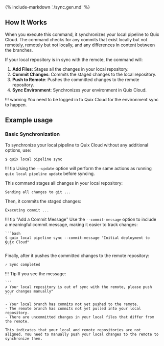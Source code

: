 {% include-markdown './sync.gen.md' %}

## How It Works

When you execute this command, it synchronizes your local pipeline to Quix Cloud. The command checks for any commits that exist locally but not remotely, remotely but not locally, and any differences in content between the branches.

If your local repository is in sync with the remote, the command will:

1. **Add Files**: Stages all the changes in your local repository.
2. **Commit Changes**: Commits the staged changes to the local repository.
3. **Push to Remote**: Pushes the committed changes to the remote repository.
4. **Sync Environment**: Synchronizes your environment in Quix Cloud.

!!! warning
    You need to be logged in to Quix Cloud for the environment sync to happen.

## Example usage

### Basic Synchronization

To synchronize your local pipeline to Quix Cloud without any additional options, use:

```bash
$ quix local pipeline sync
```

!!! tip
    Using the `--update` option will perform the same actions as running `quix local pipeline update` before syncing.

This command stages all changes in your local repository:

```text
Sending all changes to git ...
```

Then, it commits the staged changes:

```text
Executing commit ...
```

!!! tip "Add a Commit Message"
    Use the `--commit-message` option to include a meaningful commit message, making it easier to track changes:

    ```bash
    $ quix local pipeline sync --commit-message "Initial deployment to Quix Cloud"
    ```

Finally, after it pushes the committed changes to the remote repository:

```text
✓ Sync completed
```

!!! Tip
    If you see the message:
    
    ```
    ✗ Your local repository is out of sync with the remote, please push your changes manually"
    ```

    - Your local branch has commits not yet pushed to the remote.
    - The remote branch has commits not yet pulled into your local repository.
    - There are uncommitted changes in your local files that differ from the remote.

    This indicates that your local and remote repositories are not aligned. You need to manually push your local changes to the remote to synchronize them.